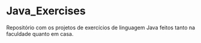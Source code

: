 # Java_Exercises
Repositório com os projetos de exercícios de linguagem Java feitos tanto na faculdade quanto em casa.
